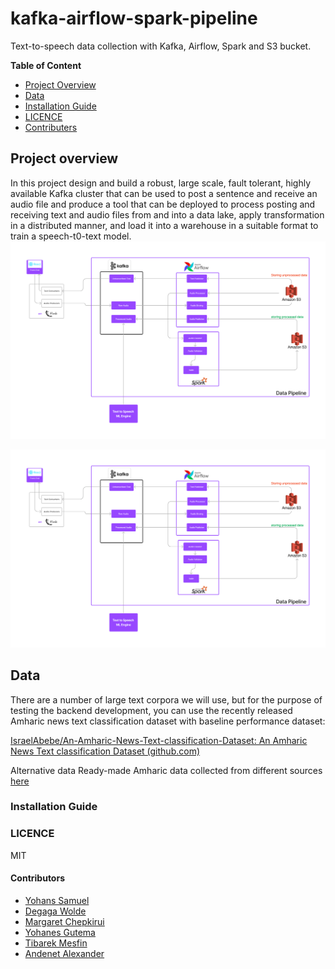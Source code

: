 # kafka-airflow-spark-pipeline
Text-to-speech data collection with Kafka, Airflow, Spark and S3 bucket.

**Table of Content**
* [Project Overview](#project-overview)
* [Data](#data)
* [Installation Guide](#installation-guide)
* [LICENCE](#licence)
* [Contributers](#contributors)


## Project overview

In this project design and build a robust, large scale, fault tolerant, highly available Kafka cluster that can be used to post a sentence and receive an audio file and produce a tool that can be deployed to process posting and receiving text and audio files from and into a data lake, apply transformation in a distributed manner, and load it into a warehouse in a suitable format to train a speech-t0-text model. 
![workflow](https://github.com/Hu-10xB6W7G5/kafka-airflow-spark-pipeline/blob/unittest/screenshots/ETL%20Pipeline%20with%20Apache%20Kafka,%20Spark%20and%20Airflow.png?raw=true) 

![workflow](https://github.com/degagawolde/kafka-airflow-spark-pipeline/blob/main/screenshots/ETL%20Pipeline%20with%20Apache%20Kafka%2C%20Spark%20and%20Airflow.png) 

## Data 

There are a number of large text corpora we will use, but for the purpose of testing the backend development, you can use the recently released Amharic news text classification dataset with baseline performance dataset:   

[IsraelAbebe/An-Amharic-News-Text-classification-Dataset: An Amharic News Text classification Dataset (github.com)](https://github.com/IsraelAbebe/An-Amharic-News-Text-classification-Dataset)

Alternative data Ready-made Amharic data collected from different sources  [here](https://drive.google.com/file/d/1_YLX27TdACjIF1iu8e3t-kkTb1qBlLkO/view)

### Installation Guide

### LICENCE
 MIT
#### Contributors
* [Yohans Samuel](https://github.com/YohansSamuel)
* [Degaga Wolde](https://github.com/degagawolde)
* [Margaret Chepkirui](https://github.com/MegCheppy) 
* [Yohanes Gutema](https://github.com/Yohanes-GR)
* [Tibarek Mesfin](https://github.com/tibarekb)
* [Andenet Alexander](https://github.com/andyalex234)

